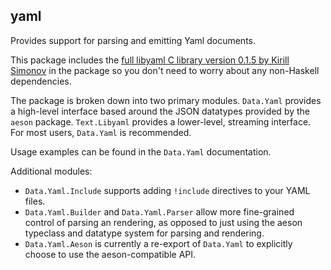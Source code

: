 ## yaml

Provides support for parsing and emitting Yaml documents.

This package includes the [full libyaml C library version 0.1.5 by Kirill
Simonov](http://pyyaml.org/wiki/LibYAML) in the package so you don't need to
worry about any non-Haskell dependencies.

The package is broken down into two primary modules.  `Data.Yaml` provides a
high-level interface based around the JSON datatypes provided by the `aeson`
package. `Text.Libyaml` provides a lower-level, streaming interface. For most
users, `Data.Yaml` is recommended.

Usage examples can be found in the `Data.Yaml` documentation.

Additional modules:

* `Data.Yaml.Include` supports adding `!include` directives to your YAML files.
* `Data.Yaml.Builder` and `Data.Yaml.Parser` allow more fine-grained control of
  parsing an rendering, as opposed to just using the aeson typeclass and
  datatype system for parsing and rendering.
* `Data.Yaml.Aeson` is currently a re-export of `Data.Yaml` to explicitly
  choose to use the aeson-compatible API.
